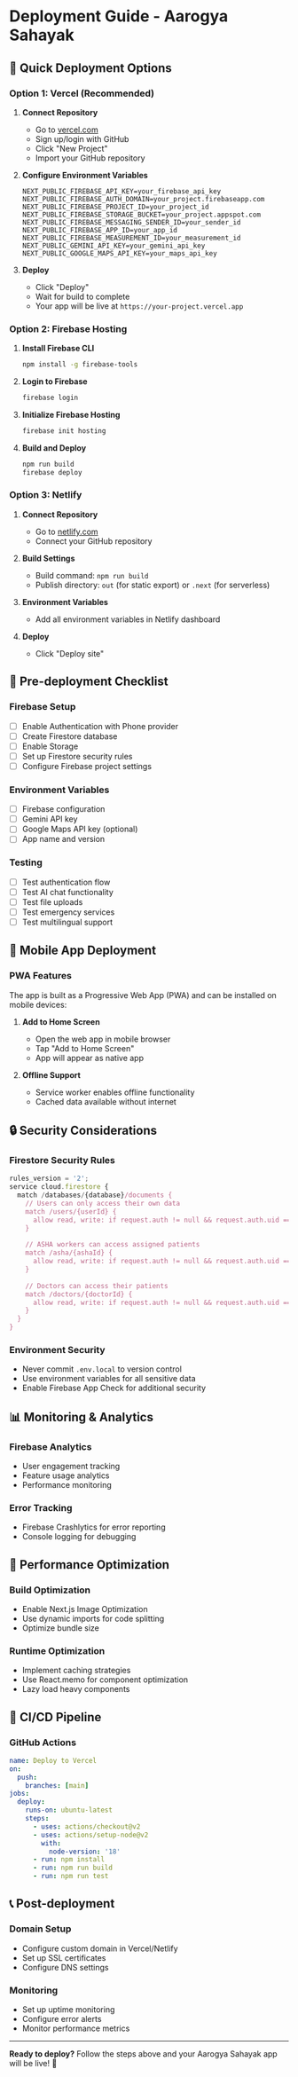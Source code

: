 # Deployment Guide - Aarogya Sahayak

## 🚀 Quick Deployment Options

### Option 1: Vercel (Recommended)

1. **Connect Repository**
   - Go to [vercel.com](https://vercel.com)
   - Sign up/login with GitHub
   - Click "New Project"
   - Import your GitHub repository

2. **Configure Environment Variables**
   ```
   NEXT_PUBLIC_FIREBASE_API_KEY=your_firebase_api_key
   NEXT_PUBLIC_FIREBASE_AUTH_DOMAIN=your_project.firebaseapp.com
   NEXT_PUBLIC_FIREBASE_PROJECT_ID=your_project_id
   NEXT_PUBLIC_FIREBASE_STORAGE_BUCKET=your_project.appspot.com
   NEXT_PUBLIC_FIREBASE_MESSAGING_SENDER_ID=your_sender_id
   NEXT_PUBLIC_FIREBASE_APP_ID=your_app_id
   NEXT_PUBLIC_FIREBASE_MEASUREMENT_ID=your_measurement_id
   NEXT_PUBLIC_GEMINI_API_KEY=your_gemini_api_key
   NEXT_PUBLIC_GOOGLE_MAPS_API_KEY=your_maps_api_key
   ```

3. **Deploy**
   - Click "Deploy"
   - Wait for build to complete
   - Your app will be live at `https://your-project.vercel.app`

### Option 2: Firebase Hosting

1. **Install Firebase CLI**
   ```bash
   npm install -g firebase-tools
   ```

2. **Login to Firebase**
   ```bash
   firebase login
   ```

3. **Initialize Firebase Hosting**
   ```bash
   firebase init hosting
   ```

4. **Build and Deploy**
   ```bash
   npm run build
   firebase deploy
   ```

### Option 3: Netlify

1. **Connect Repository**
   - Go to [netlify.com](https://netlify.com)
   - Connect your GitHub repository

2. **Build Settings**
   - Build command: `npm run build`
   - Publish directory: `out` (for static export) or `.next` (for serverless)

3. **Environment Variables**
   - Add all environment variables in Netlify dashboard

4. **Deploy**
   - Click "Deploy site"

## 🔧 Pre-deployment Checklist

### Firebase Setup
- [ ] Enable Authentication with Phone provider
- [ ] Create Firestore database
- [ ] Enable Storage
- [ ] Set up Firestore security rules
- [ ] Configure Firebase project settings

### Environment Variables
- [ ] Firebase configuration
- [ ] Gemini API key
- [ ] Google Maps API key (optional)
- [ ] App name and version

### Testing
- [ ] Test authentication flow
- [ ] Test AI chat functionality
- [ ] Test file uploads
- [ ] Test emergency services
- [ ] Test multilingual support

## 📱 Mobile App Deployment

### PWA Features
The app is built as a Progressive Web App (PWA) and can be installed on mobile devices:

1. **Add to Home Screen**
   - Open the web app in mobile browser
   - Tap "Add to Home Screen"
   - App will appear as native app

2. **Offline Support**
   - Service worker enables offline functionality
   - Cached data available without internet

## 🔒 Security Considerations

### Firestore Security Rules
```javascript
rules_version = '2';
service cloud.firestore {
  match /databases/{database}/documents {
    // Users can only access their own data
    match /users/{userId} {
      allow read, write: if request.auth != null && request.auth.uid == userId;
    }
    
    // ASHA workers can access assigned patients
    match /asha/{ashaId} {
      allow read, write: if request.auth != null && request.auth.uid == ashaId;
    }
    
    // Doctors can access their patients
    match /doctors/{doctorId} {
      allow read, write: if request.auth != null && request.auth.uid == doctorId;
    }
  }
}
```

### Environment Security
- Never commit `.env.local` to version control
- Use environment variables for all sensitive data
- Enable Firebase App Check for additional security

## 📊 Monitoring & Analytics

### Firebase Analytics
- User engagement tracking
- Feature usage analytics
- Performance monitoring

### Error Tracking
- Firebase Crashlytics for error reporting
- Console logging for debugging

## 🚀 Performance Optimization

### Build Optimization
- Enable Next.js Image Optimization
- Use dynamic imports for code splitting
- Optimize bundle size

### Runtime Optimization
- Implement caching strategies
- Use React.memo for component optimization
- Lazy load heavy components

## 🔄 CI/CD Pipeline

### GitHub Actions
```yaml
name: Deploy to Vercel
on:
  push:
    branches: [main]
jobs:
  deploy:
    runs-on: ubuntu-latest
    steps:
      - uses: actions/checkout@v2
      - uses: actions/setup-node@v2
        with:
          node-version: '18'
      - run: npm install
      - run: npm run build
      - run: npm run test
```

## 📞 Post-deployment

### Domain Setup
- Configure custom domain in Vercel/Netlify
- Set up SSL certificates
- Configure DNS settings

### Monitoring
- Set up uptime monitoring
- Configure error alerts
- Monitor performance metrics

---

**Ready to deploy?** Follow the steps above and your Aarogya Sahayak app will be live! 🚀
